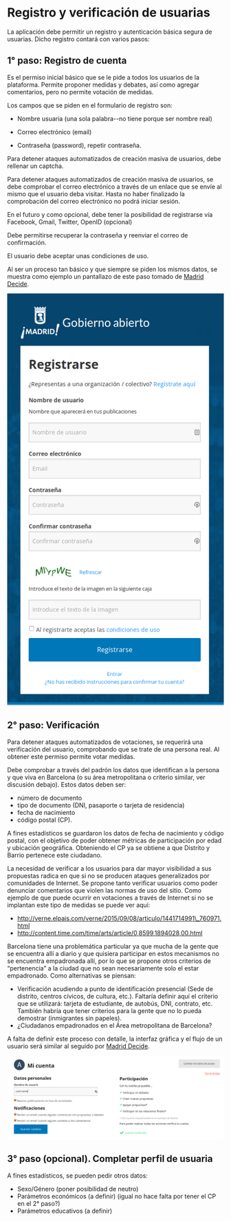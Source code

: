 # Registro y verificación de usuarias


La aplicación debe permitir un registro y autenticación básica segura de
usuarias. Dicho registro contará con varios pasos:

## 1° paso: Registro de cuenta

Es el permiso inicial básico que se le pide a todos los usuarios de la
plataforma. Permite proponer medidas y debates, así como agregar
comentarios, pero no permite votación de medidas.

Los campos que se piden en el formulario de registro son:

-   Nombre usuaria (una sola palabra--no tiene porque ser nombre real)

-   Correo electrónico (email)

-   Contraseña (password), repetir contraseña.

Para detener ataques automatizados de creación masiva de usuarios, debe
rellenar un captcha.

Para detener ataques automatizados de creación masiva de usuarios, se
debe comprobar el correo electrónico a través de un enlace que se envíe
al mismo que el usuario deba visitar. Hasta no haber finalizado la
comprobación del correo electrónico no podrá iniciar sesión.

En el futuro y como opcional, debe tener la posibilidad de registrarse
vía Facebook, Gmail, Twitter, OpenID (opcional)

Debe permitirse recuperar la contraseña y reenviar el correo de
confirmación.

El usuario debe aceptar unas condiciones de uso.

Al ser un proceso tan básico y que siempre se piden los mismos datos, se muestra 
como ejemplo un pantallazo de este paso tomado de [Madrid Decide](https://decide.madrid.es/).

![](decide02.png)

## 2° paso: Verificación

Para detener ataques automatizados de votaciones, se requerirá una
verificación del usuario, comprobando que se trate de una persona real.
Al obtener este permiso permite votar medidas.

Debe comprobar a través del padrón los datos que identifican a la
persona y que viva en Barcelona (o su área metropolitana o criterio
similar, ver discusión debajo). Estos datos deben ser:

-   número de documento
-   tipo de documento (DNI, pasaporte o tarjeta de residencia)
-   fecha de nacimiento
-   código postal (CP).

A fines estadísticos se guardaron los datos de fecha de nacimiento y
código postal, con el objetivo de poder obtener métricas de
participación por edad y ubicación geográfica. Obteniendo el CP ya se
obtiene a que Distrito y Barrio pertenece este ciudadano.

La necesidad de verificar a los usuarios para dar mayor visibilidad a
sus propuestas radica en que si no se producen ataques generalizados por
comunidades de Internet. Se propone tanto verificar usuarios como poder
denunciar comentarios que violen las normas de uso del sitio. Como
ejemplo de que puede ocurrir en votaciones a través de Internet si no se
implantan este tipo de medidas se puede ver aquí:

-   http://verne.elpais.com/verne/2015/09/08/articulo/1441714991\_760971.html
-   http://content.time.com/time/arts/article/0,8599,1894028,00.html

Barcelona tiene una problemática particular ya que mucha de la gente que
se encuentra allí a diario y que quisiera participar en estos mecanismos
no se encuentra empadronada allí, por lo que se propone otros criterios
de “pertenencia” a la ciudad que no sean necesariamente solo el estar
empadronado. Como alternativas se piensan:

-   Verificación acudiendo a punto de identificación presencial (Sede de
    distrito, centros cívicos, de cultura, etc.). Faltaría definir aquí
    el criterio que se utilizará: tarjeta de estudiante, de autobús,
    DNI, contrato, etc. También habría que tener criterios para la gente
    que no lo pueda demostrar (inmigrantes sin papeles).
-   ¿Ciudadanos empadronados en el Área metropolitana de Barcelona?

A falta de definir este proceso con detalle, la interfaz gráfica y el flujo de un
usuario será similar al seguido por [Madrid Decide](https://decide.madrid.es/).

![](decide03.png)

## 3° paso (opcional). Completar perfil de usuaria

A fines estadísticos, se pueden pedir otros datos:

-   Sexo/Género (poner posibilidad de neutro)
-   Parámetros económicos (a definir) (igual no hace falta por tener el
    CP en el 2° paso?)
-   Parámetros educativos (a definir)
